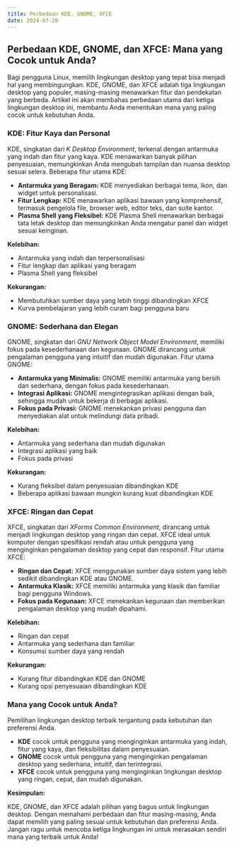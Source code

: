 ```yaml
---
title: Perbedaan KDE, GNOME, XFCE
date: 2024-07-20
---
```


## Perbedaan KDE, GNOME, dan XFCE: Mana yang Cocok untuk Anda?

Bagi pengguna Linux, memilih lingkungan desktop yang tepat bisa menjadi hal yang membingungkan.  KDE, GNOME, dan XFCE adalah tiga lingkungan desktop yang populer, masing-masing menawarkan fitur dan pendekatan yang berbeda. Artikel ini akan membahas perbedaan utama dari ketiga lingkungan desktop ini,  membantu Anda menentukan mana yang paling cocok untuk kebutuhan Anda.

<!-- truncate -->

### KDE: Fitur Kaya dan Personal  

KDE, singkatan dari *K Desktop Environment*, terkenal dengan antarmuka yang indah dan fitur yang kaya. KDE menawarkan banyak pilihan penyesuaian, memungkinkan Anda mengubah tampilan dan nuansa desktop sesuai selera. Beberapa fitur utama KDE:

* **Antarmuka yang Beragam:** KDE menyediakan berbagai tema, ikon, dan widget untuk personalisasi.
* **Fitur Lengkap:** KDE menawarkan aplikasi bawaan yang komprehensif, termasuk pengelola file, browser web, editor teks, dan suite kantor.
* **Plasma Shell yang Fleksibel:** KDE Plasma Shell menawarkan berbagai tata letak desktop dan memungkinkan Anda mengatur panel dan widget sesuai keinginan.

**Kelebihan:**

* Antarmuka yang indah dan terpersonalisasi
* Fitur lengkap dan aplikasi yang beragam
* Plasma Shell yang fleksibel

**Kekurangan:**

* Membutuhkan sumber daya yang lebih tinggi dibandingkan XFCE
* Kurva pembelajaran yang lebih curam bagi pengguna baru

### GNOME: Sederhana dan Elegan

GNOME, singkatan dari *GNU Network Object Model Environment*,  memiliki fokus pada kesederhanaan dan kegunaan. GNOME dirancang untuk  pengalaman pengguna yang intuitif dan mudah digunakan.  Fitur utama GNOME:

* **Antarmuka yang Minimalis:** GNOME memiliki antarmuka yang bersih dan sederhana, dengan fokus pada kesederhanaan.
* **Integrasi Aplikasi:** GNOME mengintegrasikan aplikasi dengan baik, sehingga mudah untuk bekerja di berbagai aplikasi.
* **Fokus pada Privasi:** GNOME menekankan privasi pengguna dan menyediakan alat untuk melindungi data pribadi.

**Kelebihan:**

* Antarmuka yang sederhana dan mudah digunakan
* Integrasi aplikasi yang baik
* Fokus pada privasi

**Kekurangan:**

* Kurang fleksibel dalam penyesuaian dibandingkan KDE
*  Beberapa aplikasi bawaan mungkin kurang kuat dibandingkan KDE

### XFCE: Ringan dan Cepat

XFCE, singkatan dari *XForms Common Environment*, dirancang untuk menjadi lingkungan desktop yang ringan dan cepat. XFCE ideal untuk komputer dengan spesifikasi rendah atau untuk pengguna yang menginginkan pengalaman desktop yang  cepat dan responsif. Fitur utama XFCE:

* **Ringan dan Cepat:** XFCE menggunakan sumber daya sistem yang lebih sedikit dibandingkan KDE atau GNOME.
* **Antarmuka Klasik:** XFCE memiliki antarmuka yang klasik dan familiar bagi pengguna Windows.
* **Fokus pada Kegunaan:** XFCE menekankan kegunaan dan memberikan pengalaman desktop yang mudah dipahami.

**Kelebihan:**

*  Ringan dan cepat
*  Antarmuka yang sederhana dan familiar
*  Konsumsi sumber daya yang rendah

**Kekurangan:**

* Kurang fitur dibandingkan KDE dan GNOME
* Kurang opsi penyesuaian dibandingkan KDE

### Mana yang Cocok untuk Anda?

Pemilihan lingkungan desktop terbaik tergantung pada kebutuhan dan preferensi Anda. 

* **KDE**  cocok untuk pengguna yang menginginkan antarmuka yang indah, fitur yang kaya, dan fleksibilitas dalam penyesuaian.
* **GNOME** cocok untuk pengguna yang menginginkan pengalaman desktop yang  sederhana, intuitif, dan terintegrasi.
* **XFCE** cocok untuk pengguna yang menginginkan lingkungan desktop yang ringan, cepat, dan mudah digunakan.

**Kesimpulan:**

KDE, GNOME, dan XFCE adalah pilihan yang bagus untuk lingkungan desktop.  Dengan memahami perbedaan dan fitur masing-masing, Anda dapat memilih yang paling sesuai untuk kebutuhan dan preferensi Anda. Jangan ragu untuk mencoba ketiga lingkungan ini untuk merasakan sendiri mana yang terbaik untuk Anda!
